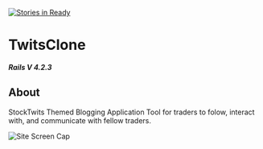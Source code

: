 [![Stories in Ready](https://badge.waffle.io/trendwithin/twits_clone.png?label=ready&title=Ready)](https://waffle.io/trendwithin/twits_clone)
# TwitsClone
***Rails V 4.2.3***

## About
StockTwits Themed Blogging Application Tool for traders to folow, interact with,
and communicate with fellow traders.

![Site Screen Cap](https://cloud.githubusercontent.com/assets/8145031/11753086/2b20d104-9ff8-11e5-9b3b-4f31a891e92e.png)

